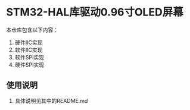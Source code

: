 # STM32-HAL库驱动0.96寸OLED屏幕


本仓库包含以下内容：

1. 硬件IIC实现
2. 软件IIC实现
3. 软件SPI实现
4. 硬件SPI实现

## 使用说明

1. 具体说明见其中的README.md
